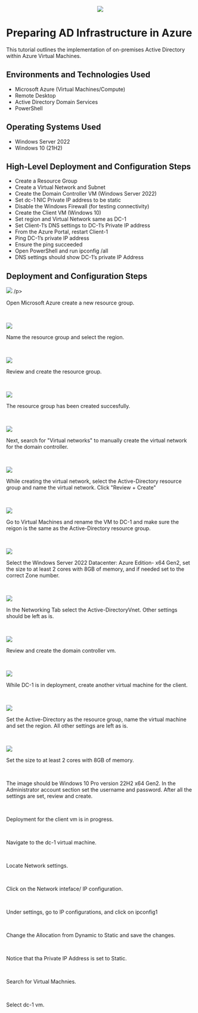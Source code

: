 <p align="center">
<img src="https://github.com/user-attachments/assets/994e5afb-bec5-4370-8cdd-aa1da7c30dcb" />
</p>
</p>

<h1>Preparing AD Infrastructure in Azure</h1>
This tutorial outlines the implementation of on-premises Active Directory within Azure Virtual Machines.<br />


<h2>Environments and Technologies Used</h2>

- Microsoft Azure (Virtual Machines/Compute)
- Remote Desktop
- Active Directory Domain Services
- PowerShell

<h2>Operating Systems Used </h2>

- Windows Server 2022
- Windows 10 (21H2)

<h2>High-Level Deployment and Configuration Steps</h2>

- Create a Resource Group
- Create a Virtual Network and Subnet
- Create the Domain Controller VM (Windows Server 2022)
- Set dc-1 NIC Private IP address to be static
- Disable the Windows Firewall (for testing connectivity)
- Create the Client VM (Windows 10)
- Set region and Virtual Network same as DC-1
- Set Client-1’s DNS settings to DC-1’s Private IP address
- From the Azure Portal, restart Client-1
- Ping DC-1’s private IP address
- Ensure the ping succeeded
- Open PowerShell and run ipconfig /all
- DNS settings should show DC-1’s private IP Address

<h2>Deployment and Configuration Steps</h2>

<p>
<img src="https://github.com/user-attachments/assets/9634332a-4ed0-4296-aa01-5621236f076a" />
/p>
<p>
Open Microsoft Azure create a new resource group.
</p>
<br />

<p>
 <img src="https://github.com/user-attachments/assets/f685fe68-31d3-40e3-9c52-d53e461e8321" />
</p>
<p>
Name the resource group and select the region.
</p>
<br />

<p>
<img src="https://github.com/user-attachments/assets/de97d33c-cd4e-4832-86e8-727f9e36df11" />
</p>
<p>
Review and create the resource group.
</p>
<br />

<p>
<img src="https://github.com/user-attachments/assets/b2f1673c-7659-440a-89b9-7b0ce6169b29" />
</p>
<p>
The resource group has been created succesfully.
</p>
<br />

<p>
<img src="https://github.com/user-attachments/assets/a81bd526-bb90-42bb-8912-bb42f3382f61" />
</p>
<p>
Next, search for "Virtual networks" to manually create the virtual network for the domain controller.
</p>
<br />

<p>
<img src="https://github.com/user-attachments/assets/a7e2dafa-8791-43b0-9b63-f0756825437b" />
</p>
<p>
While creating the virtual network, select the Active-Directory resource group and name the virtual network. Click "Review + Create"
</p>
<br />

<p>
<img src="https://github.com/user-attachments/assets/b37c4a74-3bc7-4c24-81f6-b4a460937045" />
</p>
<p>
Go to Virtual Machines and rename the VM to DC-1 and make sure the reigon is the same as the Active-Directory resource group.
</p>
<br />

<p>
<img src="https://github.com/user-attachments/assets/665eabc6-6ca1-42f2-aef3-30d1951c8e02" />
</p>
<p>
Select the Windows Server 2022 Datacenter: Azure Edition- x64 Gen2, set the size to at least 2 cores with 8GB of memory, and if needed set to the correct Zone number.
</p>
<br />

<p>
<img src="https://github.com/user-attachments/assets/eb59ddaa-801e-4907-9278-660d94e8a684" />
</p>
<p>
In the Networking Tab select the Active-DirectoryVnet. Other settings should be left as is.
</p>
<br />

<p>
<img src="https://github.com/user-attachments/assets/e2782cf6-5547-4c2a-a939-02c3e3b13663" />
<p>
</p>
<p>
Review and create the domain controller vm.
</p>
<br />

<p>

<p>
<img src="https://github.com/user-attachments/assets/396202b1-a57f-410c-9738-1bdae66e3794" />
<p>
</p>
<p>
While DC-1 is in deployment, create another virtual machine for the client.

</p>
<br />

<p>
<img src="https://github.com/user-attachments/assets/3ad8eef8-0b40-4107-bb1c-54fb05d13548" />
</p>
<p>
Set the Active-Directory as the resource group, name the virtual machine and set the region. All other settings are left as is.
</p>
<br />

<p>
<img src="https://github.com/user-attachments/assets/93c98d1d-5bfe-48f1-8d2b-20813bd77200" />
</p>
<p>
Set the size to at least 2 cores with 8GB of memory.
</p>
<br />

<p>

</p>
<p>
The image should be Windows 10 Pro version 22H2 x64 Gen2. In the Administrator account section set the username and password. After all the settings are set, review and create.
</p>
<br />

<p>

</p>
<p>
Deployment for the client vm is in progress.
</p>
<br />

<p>

</p>
<p>
Navigate to the dc-1 virtual machine.
</p>
<br />

<p>

</p>
<p>
Locate Network settings.
</p>
<br />

<p>

</p>
<p>
Click on the Network inteface/ IP configuration.
</p>
<br />

<p>

</p>
<p>
Under settings, go to IP configurations, and click on ipconfig1
</p>
<br />

<p>

</p>

<p>
Change the Allocation from Dynamic to Static and save the changes.
</p>
<br />

<p>

</p>
<p>
Notice that tha Private IP Address is set to Static.
</p>
<br />

<p>
  
</p>
<p>
Search for Virtual Machnies.
</p>
<br />

<p>
  
</p>
<p>
Select dc-1 vm.
</p>
<br />
